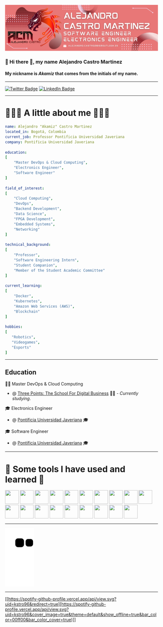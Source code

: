 ![Alejandro Castro Banner](./assets/Banner%20Alejandro%20Castro%20Martinez.png)

### 👋 Hi there 👋, my name Alejandro Castro Martinez

#### My nickname is _Akamiz_ that comes from the initials of my name.

---

<!-- Taken from: https://github.com/Ileriayo/markdown-badges -->

[![Twitter Badge](https://img.shields.io/badge/Twitter-%231DA1F2.svg?style=for-the-badge&logo=Twitter&logoColor=white)](https://twitter.com/Akamiz_96)
[![LinkedIn Badge](https://img.shields.io/badge/linkedin-%230077B5.svg?style=for-the-badge&logo=linkedin&logoColor=white)](https://www.linkedin.com/in/akamiz96/)

---

# 🧑🏽‍💻 A little about me 🧑🏽‍💻

```yaml
name: Alejandro "Akamiz" Castro Martinez
located_in: Bogotá, Colombia
current_job: Professor Pontificia Universidad Javeriana
company: Pontificia Universidad Javeriana

education:
[
    "Master DevOps & Cloud Computing",
    "Electronics Engineer",
    "Software Engineer"
]

field_of_interest:
[
    "Cloud Computing",
    "DevOps",
    "Backend Development",
    "Data Science",
    "FPGA Development",
    "Embedded Systems",
    "Networking"
]

technical_background:
[
    "Professor",
    "Software Engineering Intern",
    "Student Companion",
    "Member of the Student Academic Committee"
]

current_learning:
[
    "Docker",
    "Kubernetes",
    "Amazon Web Services (AWS)",
    "Blockchain"
]

hobbies:
[
   "Robotics",
   "Videogames",
   "Esports"
]
```

---

## Education

👨‍🎓 Master DevOps & Cloud Computing

- @ [Three Points: The School For Digital Business](https://www.threepoints.com/master-devops-cloud-computing) 👨‍🎓 - _Currently studying_.

🎓 Electronics Engineer

- @ [Pontificia Universidad Javeriana](https://www.javeriana.edu.co/carrera-ingenieria-electronica) 🎓

🎓 Software Engineer

- @ [Pontificia Universidad Javeriana](https://www.javeriana.edu.co/carrera-ingenieria-de-sistemas) 🎓

---

# 🚀 Some tools I have used and learned 🚀

<!--
    Icons taken from: https://devicon.dev/
-->
<p align="left">
<!-- C++ -->
<img src="https://cdn.jsdelivr.net/gh/devicons/devicon/icons/cplusplus/cplusplus-original.svg" width="45" height="45"/>
<!-- C -->
<img src="https://cdn.jsdelivr.net/gh/devicons/devicon/icons/c/c-original.svg" width="45" height="45"/>
<!-- Embedded C -->
<img src="https://cdn.jsdelivr.net/gh/devicons/devicon/icons/embeddedc/embeddedc-original.svg" width="45" height="45"/>
<!-- Arduino -->        
<img src="https://cdn.jsdelivr.net/gh/devicons/devicon/icons/arduino/arduino-original-wordmark.svg" width="45" height="45"/>
<!-- Python -->
<img src="https://cdn.jsdelivr.net/gh/devicons/devicon/icons/python/python-original-wordmark.svg" width="45" height="45"/>
<!-- Java -->
<img src="https://cdn.jsdelivr.net/gh/devicons/devicon/icons/java/java-original-wordmark.svg" width="45" height="45"/>
<!-- HTML -->
<img src="https://cdn.jsdelivr.net/gh/devicons/devicon/icons/html5/html5-original.svg" width="45" height="45"/>
<!-- CSS -->
<img src="https://cdn.jsdelivr.net/gh/devicons/devicon/icons/css3/css3-original.svg" width="45" height="45"/>
<!-- Javascript --> 
<img src="https://cdn.jsdelivr.net/gh/devicons/devicon/icons/javascript/javascript-original.svg" width="45" height="45"/>  
<!-- Docker -->  
<img src="https://cdn.jsdelivr.net/gh/devicons/devicon/icons/docker/docker-original-wordmark.svg" width="45" height="45"/>
<!-- Kubernetes --> 
<img src="https://cdn.jsdelivr.net/gh/devicons/devicon/icons/kubernetes/kubernetes-plain-wordmark.svg" width="45" height="45"/>
<!-- Git --> 
<img src="https://cdn.jsdelivr.net/gh/devicons/devicon/icons/git/git-original.svg" width="45" height="45"/>
<!-- Amazon Web Service (AWS) --> 
<img src="https://cdn.jsdelivr.net/gh/devicons/devicon/icons/amazonwebservices/amazonwebservices-original.svg" width="45" height="45"/>
<!-- Android -->        
<img src="https://cdn.jsdelivr.net/gh/devicons/devicon/icons/android/android-original-wordmark.svg" width="45" height="45"/>
<!-- Jupyter -->              
<img src="https://cdn.jsdelivr.net/gh/devicons/devicon/icons/jupyter/jupyter-original-wordmark.svg" width="45" height="45"/>
<!-- Matlab --> 
<img src="https://cdn.jsdelivr.net/gh/devicons/devicon/icons/matlab/matlab-original.svg" width="45" height="45"/>
<!-- MySQL --> 
<img src="https://cdn.jsdelivr.net/gh/devicons/devicon/icons/mysql/mysql-original-wordmark.svg" width="45" height="45"/>
<!-- PostgreSQL -->         
<img src="https://cdn.jsdelivr.net/gh/devicons/devicon/icons/postgresql/postgresql-original-wordmark.svg" width="45" height="45"/>
<!-- PHP --> 
<img src="https://cdn.jsdelivr.net/gh/devicons/devicon/icons/php/php-original.svg" width="45" height="45"/>
</p>

---

<!--
    Uses snk to generate a GIF every 12 hours
    More information: https://github.com/Platane/snk
-->

![Snake animation](https://github.com/Akamiz96/Akamiz96/blob/output/github-contribution-grid-snake.svg)

---

[[https://spotify-github-profile.vercel.app/api/view.svg?uid=kstro96&redirect=true][https://spotify-github-profile.vercel.app/api/view.svg?uid=kstro96&cover_image=true&theme=default&show_offline=true&bar_color=00ff00&bar_color_cover=true)]]

<!--
**Akamiz96/Akamiz96** is a ✨ _special_ ✨ repository because its `README.md` (this file) appears on your GitHub profile.

Here are some ideas to get you started:

- 🔭 I’m currently working on ...
- 🌱 I’m currently learning ...
- 👯 I’m looking to collaborate on ...
- 🤔 I’m looking for help with ...
- 💬 Ask me about ...
- 📫 How to reach me: ...
- 😄 Pronouns: ...
- ⚡ Fun fact: ...
-->
